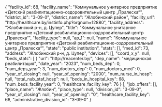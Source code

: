 {
    "facility_id": 68,
    "facility_name": "Коммунальное унитарное предприятие «Детский реабилитационно-оздоровительный центр „Пралеска“",
    "district_id": "3-09-0",
    "district_name": "Жлобинский район",
    "facility_url": "http:\/\/healthcare.by\/instinfo.php?orgnum=12880",
    "facility_address": "Жлобинский р-н, д. Цупер",
    "title": "Коммунальное унитарное предприятие «Детский реабилитационно-оздоровительный центр „Пралеска“",
    "facility_type": null,
    "ap_1": null,
    "name": "Коммунальное унитарное предприятие «Детский реабилитационно-оздоровительный центр „Пралеска“",
    "state": "public institution",
    "stats": [],
    "med_id": 73,
    "address": "Жлобинский р-н, д. Цупер",
    "devices": [],
    "coord_x_y": null,
    "beds_stats": [
        {
            "url": "http:\/\/reacenter.by\/",
            "dep_name": "медицинская реабилитация",
            "date_year": "2023",
            "num_beds_dep": 0,
            "num_deps_year": 3,
            "num_doctors_dep": 0,
            "num_doctors_med": 0,
            "year_of_closing": null,
            "year_of_opening": "2000",
            "num_nurse_in_hosp": null,
            "total_nub_staf_hosp": null,
            "beds_in_hospital_key": 68,
            "num_beds_facility_year": 0,
            "healthcare_facility_key": 76
        }
    ],
    "job_offers": [],
    "place_name": "Жлобин",
    "place_type": null,
    "division_id": "3-09-0",
    "year_of_closing": null,
    "year_of_opening": "0",
    "healthcare_facility_key": 68,
    "administrative_division_id": "3-09-0"
}